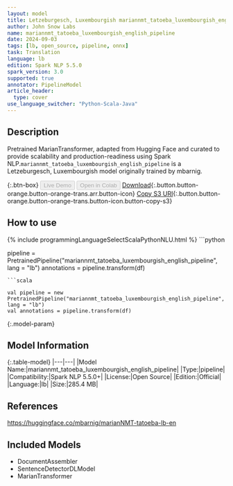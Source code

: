 ```yaml
---
layout: model
title: Letzeburgesch, Luxembourgish mariannmt_tatoeba_luxembourgish_english_pipeline pipeline MarianTransformer from mbarnig
author: John Snow Labs
name: mariannmt_tatoeba_luxembourgish_english_pipeline
date: 2024-09-03
tags: [lb, open_source, pipeline, onnx]
task: Translation
language: lb
edition: Spark NLP 5.5.0
spark_version: 3.0
supported: true
annotator: PipelineModel
article_header:
  type: cover
use_language_switcher: "Python-Scala-Java"
---
```


## Description

Pretrained MarianTransformer, adapted from Hugging Face and curated to provide scalability and production-readiness using Spark NLP.`mariannmt_tatoeba_luxembourgish_english_pipeline` is a Letzeburgesch, Luxembourgish model originally trained by mbarnig.

{:.btn-box}
<button class="button button-orange" disabled>Live Demo</button>
<button class="button button-orange" disabled>Open in Colab</button>
[Download](https://s3.amazonaws.com/auxdata.johnsnowlabs.com/public/models/mariannmt_tatoeba_luxembourgish_english_pipeline_lb_5.5.0_3.0_1725404698276.zip){:.button.button-orange.button-orange-trans.arr.button-icon}
[Copy S3 URI](s3://auxdata.johnsnowlabs.com/public/models/mariannmt_tatoeba_luxembourgish_english_pipeline_lb_5.5.0_3.0_1725404698276.zip){:.button.button-orange.button-orange-trans.button-icon.button-copy-s3}

## How to use



<div class="tabs-box" markdown="1">
{% include programmingLanguageSelectScalaPythonNLU.html %}
```python

pipeline = PretrainedPipeline("mariannmt_tatoeba_luxembourgish_english_pipeline", lang = "lb")
annotations =  pipeline.transform(df)   

```
```scala

val pipeline = new PretrainedPipeline("mariannmt_tatoeba_luxembourgish_english_pipeline", lang = "lb")
val annotations = pipeline.transform(df)

```
</div>

{:.model-param}
## Model Information

{:.table-model}
|---|---|
|Model Name:|mariannmt_tatoeba_luxembourgish_english_pipeline|
|Type:|pipeline|
|Compatibility:|Spark NLP 5.5.0+|
|License:|Open Source|
|Edition:|Official|
|Language:|lb|
|Size:|285.4 MB|

## References

https://huggingface.co/mbarnig/marianNMT-tatoeba-lb-en

## Included Models

- DocumentAssembler
- SentenceDetectorDLModel
- MarianTransformer